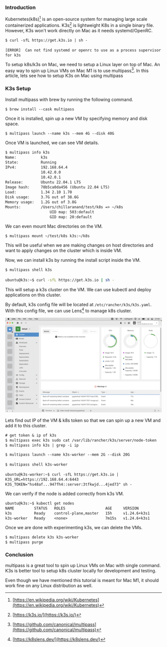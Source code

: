 <!--
.. title: Local Kubernetes Cluster with K3s on Mac M1
.. slug: local-kubernetes-with-k3s-on-mac
.. date: 2022-10-11 08:08:36 UTC+05:30
.. tags: devops, kubernetes
.. category: tech
.. link:
.. description: How to setup a local kubernetes cluster on Macbook M1(apple silicon) with k3s and multipass.
.. type: text
-->


### Introduction

Kubernetes(k8s)[^k8s] is an open-source system for managing large scale containerized applications. K3s[^k3s] is lightweight K8s in a single binary file. However, K3s won't work directly on Mac as it needs systemd/OpenRC.

```
$ curl -sfL https://get.k3s.io | sh -

[ERROR]  Can not find systemd or openrc to use as a process supervisor for k3s
```

To setup k8s/k3s on Mac, we need to setup a Linux layer on top of Mac. An easy way to spin up Linux VMs on Mac M1 is to use multipass[^multipass]. In this article, lets see how to setup K3s on Mac using multipass


### K3s Setup

Install multipass with brew by running the following command.

```
$ brew install --cask multipass
```

Once it is installed, spin up a new VM by specifying memory and disk space.

```
$ multipass launch --name k3s --mem 4G --disk 40G
```

Once VM is launched, we can see VM details.

```
$ multipass info k3s
Name:           k3s
State:          Running
IPv4:           192.168.64.4
                10.42.0.0
                10.42.0.1
Release:        Ubuntu 22.04.1 LTS
Image hash:     78b5ca0da456 (Ubuntu 22.04 LTS)
Load:           1.34 2.10 1.70
Disk usage:     3.7G out of 38.6G
Memory usage:   1.2G out of 3.8G
Mounts:         /Users/chillaranand/test/k8s => ~/k8s
                    UID map: 503:default
                    GID map: 20:default
```

We can even mount Mac directories on the VM.

```
$ multipass mount ~/test/k8s k3s:~/k8s
```

This will be useful when we are making changes on host directories and want to apply changes on the cluster which is inside VM.


Now, we can install k3s by running the install script inside the VM.

```sh
$ multipass shell k3s

ubuntu@k3s:~$ curl -sfL https://get.k3s.io | sh -
```


This will setup a k3s cluster on the VM. We can use kubectl and deploy applications on this cluster.

By default, k3s config file will be located at `/etc/rancher/k3s/k3s.yaml`. With this config file, we can use Lens[^lens] to manage k8s cluster.

<p align="center">
<img src="/images/k8s-mac-m1.png" />
</p>

Lets find out IP of the VM & k8s token so that we can spin up a new VM and add it to this cluster.

```
# get token & ip of k3s
$ multipass exec k3s sudo cat /var/lib/rancher/k3s/server/node-token
$ multipass info k3s | grep -i ip

```

```
$ multipass launch --name k3s-worker --mem 2G --disk 20G

$ multipass shell k3s-worker

ubuntu@k3s-worker:~$ curl -sfL https://get.k3s.io | K3S_URL=https://192.168.64.4:6443 K3S_TOKEN="hs48af...947fh4::server:3tfkwjd...4jed73" sh -
```

We can verify if the node is added correctly from k3s VM.

```
ubuntu@k3s:~$ kubectl get nodes
NAME         STATUS   ROLES                  AGE     VERSION
k3s          Ready    control-plane,master   15h     v1.24.6+k3s1
k3s-worker   Ready    <none>                 7m15s   v1.24.6+k3s1
```


Once we are done with experimenting k3s, we can delete the VMs.

```
$ multipass delete k3s k3s-worker
$ multipass purge
```

### Conclusion

multipass is a great tool to spin up Linux VMs on Mac with single command. K3s is better tool to setup k8s cluster locally for development and testing.

Even though we have mentioned this tutorial is meant for Mac M1, it should work fine on any Linux distribution as well.



[^k8s]: [https://en.wikipedia.org/wiki/Kubernetes](https://en.wikipedia.org/wiki/Kubernetes)
[^k3s]: [https://k3s.io/](https://k3s.io/)

[^multipass]: [https://github.com/canonical/multipass](https://github.com/canonical/multipass)
[^lens]: [https://k8slens.dev/](https://k8slens.dev/)